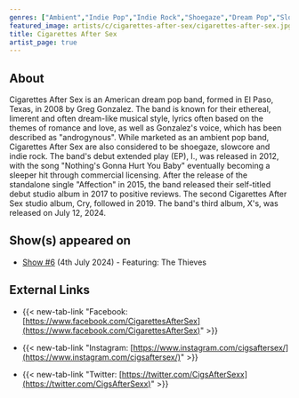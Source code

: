 ```yaml
---
genres: ["Ambient","Indie Pop","Indie Rock","Shoegaze","Dream Pop","Slowcore","Ambient Pop"]
featured_image: artists/c/cigarettes-after-sex/cigarettes-after-sex.jpg
title: Cigarettes After Sex
artist_page: true
---
```

## About

Cigarettes After Sex is an American dream pop band, formed in El Paso, Texas, in 2008 by Greg Gonzalez. The band is known for their ethereal, limerent and often dream-like musical style, lyrics often based on the themes of romance and love, as well as Gonzalez's voice, which has been described as "androgynous". While marketed as an ambient pop band, Cigarettes After Sex are also considered to be shoegaze, slowcore and indie rock.
The band's debut extended play (EP), I., was released in 2012, with the song "Nothing's Gonna Hurt You Baby" eventually becoming a sleeper hit through commercial licensing. After the release of the standalone single "Affection" in 2015, the band released their self-titled debut studio album in 2017 to positive reviews. The second Cigarettes After Sex studio album, Cry, followed in 2019. The band's third album, X's, was released on July 12, 2024.

## Show(s) appeared on

- [Show #6](/shows/featuring-the-thieves/) (4th July 2024) - Featuring: The Thieves

## External Links

- {{< new-tab-link "Facebook: [https://www.facebook.com/CigarettesAfterSex](https://www.facebook.com/CigarettesAfterSex)" >}}

- {{< new-tab-link "Instagram: [https://www.instagram.com/cigsaftersex/](https://www.instagram.com/cigsaftersex/)" >}}

- {{< new-tab-link "Twitter: [https://twitter.com/CigsAfterSexx](https://twitter.com/CigsAfterSexx)" >}}



